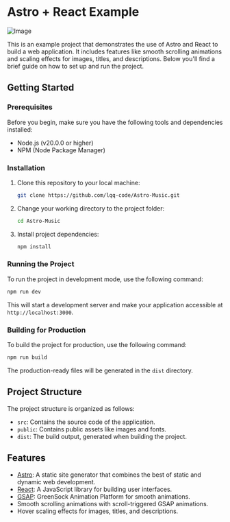 # Astro + React Example

![Image](https://github.com/lqq-code/Astro3.0-React-SSR/assets/61107184/ad5616ff-8e38-41f1-88a9-41b0c30e3e8f)

This is an example project that demonstrates the use of Astro and React to build a web application. It includes features like smooth scrolling animations and scaling effects for images, titles, and descriptions. Below you'll find a brief guide on how to set up and run the project.

## Getting Started

### Prerequisites

Before you begin, make sure you have the following tools and dependencies installed:

- Node.js (v20.0.0 or higher)
- NPM (Node Package Manager)

### Installation

1. Clone this repository to your local machine:

   ```bash
   git clone https://github.com/lqq-code/Astro-Music.git
   ```

2. Change your working directory to the project folder:

   ```bash
   cd Astro-Music
   ```

3. Install project dependencies:

   ```bash
   npm install
   ```

### Running the Project

To run the project in development mode, use the following command:

```bash
npm run dev
```

This will start a development server and make your application accessible at `http://localhost:3000`.

### Building for Production

To build the project for production, use the following command:

```bash
npm run build
```

The production-ready files will be generated in the `dist` directory.

## Project Structure

The project structure is organized as follows:

- `src`: Contains the source code of the application.
- `public`: Contains public assets like images and fonts.
- `dist`: The build output, generated when building the project.

## Features

- [Astro](https://astro.build/): A static site generator that combines the best of static and dynamic web development.
- [React](https://reactjs.org/): A JavaScript library for building user interfaces.
- [GSAP](https://greensock.com/gsap/): GreenSock Animation Platform for smooth animations.
- Smooth scrolling animations with scroll-triggered GSAP animations.
- Hover scaling effects for images, titles, and descriptions.
